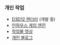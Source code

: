 ### 개인 작업

- [D3D12 렌더러](https://github.com/SungJJinKang/ReDoomsEngine) (개발 중)
- [인하우스 게임 엔진](https://github.com/SungJJinKang/DoomsEngine/releases)
- [작업물 영상](https://youtube.com/playlist?list=PLUg9a0kyCgTR3OhYZYSMauDmjv6D96pVz)      
- [개인 블로그](https://sungjjinkang.github.io/)       
